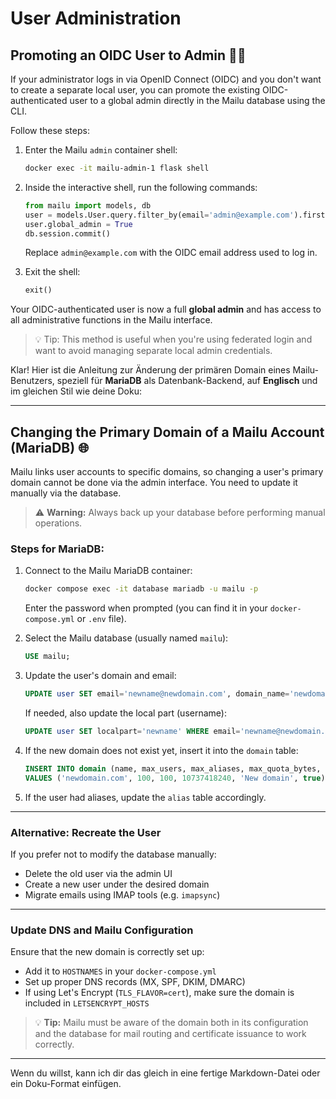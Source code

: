 # User Administration

## Promoting an OIDC User to Admin 🧑‍💼

If your administrator logs in via OpenID Connect (OIDC) and you don't want to create a separate local user, you can promote the existing OIDC-authenticated user to a global admin directly in the Mailu database using the CLI.

Follow these steps:

1. Enter the Mailu `admin` container shell:

   ```bash
   docker exec -it mailu-admin-1 flask shell
   ```

2. Inside the interactive shell, run the following commands:

   ```python
   from mailu import models, db
   user = models.User.query.filter_by(email='admin@example.com').first()
   user.global_admin = True
   db.session.commit()
   ```

   Replace `admin@example.com` with the OIDC email address used to log in.

3. Exit the shell:

   ```python
   exit()
   ```

Your OIDC-authenticated user is now a full **global admin** and has access to all administrative functions in the Mailu interface.

> 💡 Tip: This method is useful when you're using federated login and want to avoid managing separate local admin credentials.


Klar! Hier ist die Anleitung zur Änderung der primären Domain eines Mailu-Benutzers, speziell für **MariaDB** als Datenbank-Backend, auf **Englisch** und im gleichen Stil wie deine Doku:

---

## Changing the Primary Domain of a Mailu Account (MariaDB) 🌐

Mailu links user accounts to specific domains, so changing a user's primary domain cannot be done via the admin interface. You need to update it manually via the database.

> ⚠️ **Warning:** Always back up your database before performing manual operations.

### Steps for MariaDB:

1. Connect to the Mailu MariaDB container:

   ```bash
   docker compose exec -it database mariadb -u mailu -p
   ```

   Enter the password when prompted (you can find it in your `docker-compose.yml` or `.env` file).

2. Select the Mailu database (usually named `mailu`):

   ```sql
   USE mailu;
   ```

3. Update the user's domain and email:

   ```sql
   UPDATE user SET email='newname@newdomain.com', domain_name='newdomain.com' WHERE email='oldname@olddomain.com';
   ```

   If needed, also update the local part (username):

   ```sql
   UPDATE user SET localpart='newname' WHERE email='newname@newdomain.com';
   ```

4. If the new domain does not exist yet, insert it into the `domain` table:

   ```sql
   INSERT INTO domain (name, max_users, max_aliases, max_quota_bytes, comment, enabled)
   VALUES ('newdomain.com', 100, 100, 10737418240, 'New domain', true);
   ```

5. If the user had aliases, update the `alias` table accordingly.

---

### Alternative: Recreate the User

If you prefer not to modify the database manually:

- Delete the old user via the admin UI
- Create a new user under the desired domain
- Migrate emails using IMAP tools (e.g. `imapsync`)

---

### Update DNS and Mailu Configuration

Ensure that the new domain is correctly set up:

- Add it to `HOSTNAMES` in your `docker-compose.yml`
- Set up proper DNS records (MX, SPF, DKIM, DMARC)
- If using Let's Encrypt (`TLS_FLAVOR=cert`), make sure the domain is included in `LETSENCRYPT_HOSTS`

> 💡 **Tip:** Mailu must be aware of the domain both in its configuration and the database for mail routing and certificate issuance to work correctly.

---

Wenn du willst, kann ich dir das gleich in eine fertige Markdown-Datei oder ein Doku-Format einfügen.